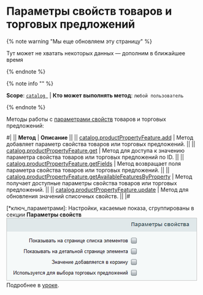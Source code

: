 # Параметры свойств товаров и торговых предложений

{% note warning "Мы еще обновляем эту страницу" %}

Тут может не хватать некоторых данных — дополним в ближайшее время

{% endnote %}

{% note info "" %}

**Scope**: [`catalog `](../../scopes/permissions.md) | **Кто может выполнять метод**: `любой пользователь`

{% endnote %}

Методы работы с [параметрами свойств](*ключ_параметрами) товаров и торговых предложений:

#|
|| **Метод** | **Описание** ||
|| [catalog.productPropertyFeature.add](./catalog-product-property-feature-add.md) | Метод добавляет параметр свойства товаров или торговых предложений. ||
|| [catalog.productPropertyFeature.get](./catalog-product-property-feature-get.md) | Метод для доступа к значению параметра свойства товаров или торговых предложений по ID. ||
|| [catalog.productPropertyFeature.getFields](./catalog-product-property-feature-get-fields.md) | Метод возвращает поля параметра свойства товаров или торговых предложений. ||
|| [catalog.productPropertyFeature.getAvailableFeaturesByProperty](./catalog-product-property-feature-get-available-features-by-property.md) | Метод получает доступные параметры свойства товаров или торговых предложений. ||
|| [catalog.productPropertyFeature.update](./catalog-product-property-feature-update.md) | Метод для обновления значений списочных свойств. ||
|#

[*ключ_параметрами]: Настройки, касаемые показа, сгруппированы в секции **Параметры свойств** ![Параметры](../../../_images/prop_params.png)  Подробнее в [уроке](https://dev.1c-bitrix.ru/learning/course/index.php?COURSE_ID=42&LESSON_ID=1986 "Настройка показа свойств инфоблоков").